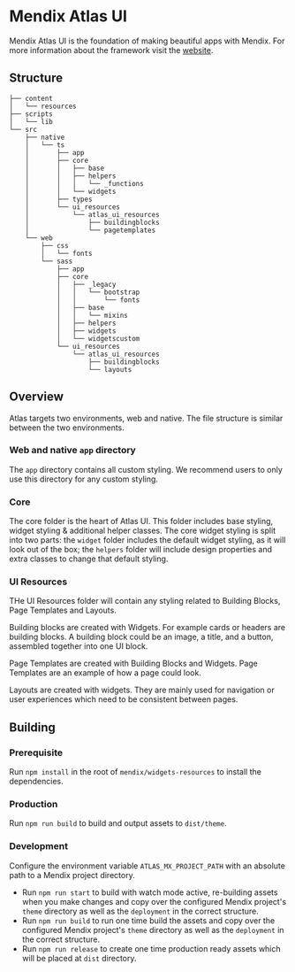 # Mendix Atlas UI

Mendix Atlas UI is the foundation of making beautiful apps with Mendix. For more information about the framework visit the [website](https://atlas.mendix.com/).

## Structure

```
├── content
│   └── resources
├── scripts
│   └── lib
└── src
    ├── native
    │   └── ts
    │       ├── app
    │       ├── core
    │       │   ├── base
    │       │   ├── helpers
    │       │   │   └── _functions
    │       │   └── widgets
    │       ├── types
    │       └── ui_resources
    │           └── atlas_ui_resources
    │               ├── buildingblocks
    │               └── pagetemplates
    └── web
        ├── css
        │   └── fonts
        └── sass
            ├── app
            ├── core
            │   ├── _legacy
            │   │   └── bootstrap
            │   │       └── fonts
            │   ├── base
            │   │   └── mixins
            │   ├── helpers
            │   ├── widgets
            │   └── widgetscustom
            └── ui_resources
                └── atlas_ui_resources
                    ├── buildingblocks
                    └── layouts
```

## Overview

Atlas targets two environments, web and native. The file structure is similar between the two environments.

### Web and native `app` directory

The `app` directory contains all custom styling. We recommend users to only use this directory for any custom styling.

### Core

The core folder is the heart of Atlas UI. This folder includes base styling, widget styling & additional helper classes.
The core widget styling is split into two parts: the `widget` folder includes the default widget styling, as it will look
out of the box; the `helpers` folder will include design properties and extra classes to change that default styling.

### UI Resources

THe UI Resources folder will contain any styling related to Building Blocks, Page Templates and Layouts.

Building blocks are created with Widgets. For example cards or headers are building blocks. A building block could
be an image, a title, and a button, assembled together into one UI block.

Page Templates are created with Building Blocks and Widgets. Page Templates are an example of how a page could look.

Layouts are created with widgets. They are mainly used for navigation or user experiences which need to be consistent
between pages.

## Building

### Prerequisite

Run `npm install` in the root of `mendix/widgets-resources` to install the dependencies.

### Production

Run `npm run build` to build and output assets to `dist/theme`.

### Development

Configure the environment variable `ATLAS_MX_PROJECT_PATH` with an absolute path to a Mendix project directory.

-   Run `npm run start` to build with watch mode active, re-building assets when you make changes and copy over the configured Mendix project's `theme` directory as well as the `deployment` in the correct structure.
-   Run `npm run build` to run one time build the assets and copy over the configured Mendix project's `theme` directory as well as the `deployment` in the correct structure.
-   Run `npm run release` to create one time production ready assets which will be placed at `dist` directory.
